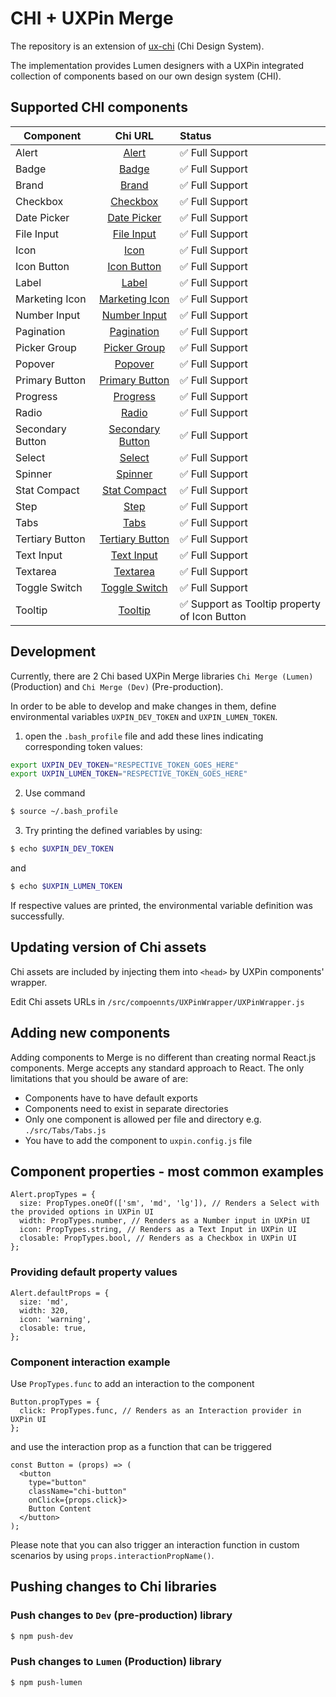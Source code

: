 # CHI + UXPin Merge
The repository is an extension of [ux-chi](https://github.com/CenturyLinkCloud/ux-chi) (Chi Design System).

The implementation provides Lumen designers with a UXPin integrated
collection of components based on our own design system (CHI).

## Supported CHI components

| Component     | Chi URL | Status|
| ------------- |:-------------:| :-----|
| Alert | [Alert](https://assets.ctl.io/chi/3.12.0/components/alert/) | ✅ Full Support |
| Badge | [Badge](https://assets.ctl.io/chi/3.12.0/components/badge/) | ✅ Full Support |
| Brand | [Brand](https://assets.ctl.io/chi/3.12.0/components/brand/) | ✅ Full Support |
| Checkbox | [Checkbox](https://assets.ctl.io/chi/3.12.0/components/forms/checkbox/) | ✅ Full Support |
| Date Picker | [Date Picker](https://assets.ctl.io/chi/3.12.0/components/date-picker/) | ✅ Full Support |
| File Input | [File Input](https://assets.ctl.io/chi/3.12.0/components/forms/file-input/) | ✅ Full Support |
| Icon | [Icon](https://assets.ctl.io/chi/3.12.0/components/icon/) | ✅ Full Support |
| Icon Button | [Icon Button](https://assets.ctl.io/chi/3.12.0/templates/portal/#icons) | ✅ Full Support |
| Label | [Label](https://assets.ctl.io/chi/3.12.0/components/label/) | ✅ Full Support |
| Marketing Icon | [Marketing Icon](https://assets.ctl.io/chi/3.12.0/components/marketing-icon/) | ✅ Full Support |
| Number Input | [Number Input](https://assets.ctl.io/chi/3.12.0/components/forms/number-input/) | ✅ Full Support |
| Pagination | [Pagination](https://assets.ctl.io/chi/3.12.0/components/pagination/) | ✅ Full Support |
| Picker Group | [Picker Group](https://assets.ctl.io/chi/3.12.0/components/picker-group/) | ✅ Full Support |
| Popover | [Popover](https://assets.ctl.io/chi/3.12.0/components/popover/) | ✅ Full Support |
| Primary Button | [Primary Button](https://assets.ctl.io/chi/3.12.0/templates/portal/#buttons) | ✅ Full Support |
| Progress | [Progress](https://assets.ctl.io/chi/3.12.0/components/progress/) | ✅ Full Support |
| Radio | [Radio](https://assets.ctl.io/chi/3.12.0/components/forms/radio-button/) | ✅ Full Support |
| Secondary Button | [Secondary Button](https://assets.ctl.io/chi/3.12.0/templates/portal/#buttons) | ✅ Full Support |
| Select | [Select](https://assets.ctl.io/chi/3.12.0/components/forms/select/) | ✅ Full Support |
| Spinner | [Spinner](https://assets.ctl.io/chi/3.12.0/components/spinner/) | ✅ Full Support |
| Stat Compact | [Stat Compact](https://assets.ctl.io/chi/3.12.0/components/stat/#portal-compact) | ✅ Full Support |
| Step | [Step](https://assets.ctl.io/chi/3.12.0/components/steps/) | ✅ Full Support |
| Tabs | [Tabs](https://assets.ctl.io/chi/3.12.0/components/tabs/) | ✅ Full Support |
| Tertiary Button | [Tertiary Button](https://assets.ctl.io/chi/3.12.0/templates/portal/#buttons) | ✅ Full Support |
| Text Input | [Text Input](https://assets.ctl.io/chi/3.12.0/components/forms/text-input/) | ✅ Full Support |
| Textarea | [Textarea](https://assets.ctl.io/chi/3.12.0/components/forms/textarea/) | ✅ Full Support |
| Toggle Switch | [Toggle Switch](https://assets.ctl.io/chi/3.12.0/components/forms/toggle-switch/) | ✅ Full Support |
| Tooltip | [Tooltip](https://assets.ctl.io/chi/3.12.0/components/tooltip/) | ✅ Support as Tooltip property of Icon Button |

## Development
Currently, there are 2 Chi based UXPin Merge libraries `Chi Merge (Lumen)` (Production) and `Chi Merge (Dev)` (Pre-production).

In order to be able to develop and make changes in them,
define environmental variables `UXPIN_DEV_TOKEN` and `UXPIN_LUMEN_TOKEN`.

1. open the `.bash_profile` file and add these lines indicating corresponding token values:
```sh
export UXPIN_DEV_TOKEN="RESPECTIVE_TOKEN_GOES_HERE"
export UXPIN_LUMEN_TOKEN="RESPECTIVE_TOKEN_GOES_HERE"
```

2. Use command
```sh
$ source ~/.bash_profile
```

3. Try printing the defined variables by using:
```sh
$ echo $UXPIN_DEV_TOKEN
```
and
```sh
$ echo $UXPIN_LUMEN_TOKEN
```
If respective values are printed, the environmental variable definition was successfully.

## Updating version of Chi assets
Chi assets are included by injecting them into `<head>` by UXPin components' wrapper.

Edit Chi assets URLs in `/src/compoennts/UXPinWrapper/UXPinWrapper.js`

## Adding new components
Adding components to Merge is no different than creating normal React.js components.
Merge accepts any standard approach to React. The only limitations that you should be aware of are:
* Components have to have default exports
* Components need to exist in separate directories
* Only one component is allowed per file and directory e.g. `./src/Tabs/Tabs.js`
* You have to add the component to `uxpin.config.js` file

## Component properties - most common examples

```JS
Alert.propTypes = {
  size: PropTypes.oneOf(['sm', 'md', 'lg']), // Renders a Select with the provided options in UXPin UI
  width: PropTypes.number, // Renders as a Number input in UXPin UI
  icon: PropTypes.string, // Renders as a Text Input in UXPin UI
  closable: PropTypes.bool, // Renders as a Checkbox in UXPin UI
};
```

### Providing default property values
```JS
Alert.defaultProps = {
  size: 'md',
  width: 320,
  icon: 'warning',
  closable: true,
};
```

### Component interaction example
Use `PropTypes.func` to add an interaction to the component
```JS
Button.propTypes = {
  click: PropTypes.func, // Renders as an Interaction provider in UXPin UI
};
```
and use the interaction prop as a function that can be triggered
```JS
const Button = (props) => (
  <button
    type="button"
    className="chi-button"
    onClick={props.click}>
    Button Content
  </button>
);
```
Please note that you can also trigger an interaction function in custom scenarios  by using `props.interactionPropName()`.

## Pushing changes to Chi libraries

### Push changes to `Dev` (pre-production) library
```sh
$ npm push-dev
```

### Push changes to `Lumen` (Production) library
```sh
$ npm push-lumen
```
